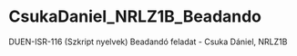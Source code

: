 # CsukaDaniel_NRLZ1B_Beadando
DUEN-ISR-116 (Szkript nyelvek) Beadandó feladat - Csuka Dániel, NRLZ1B
